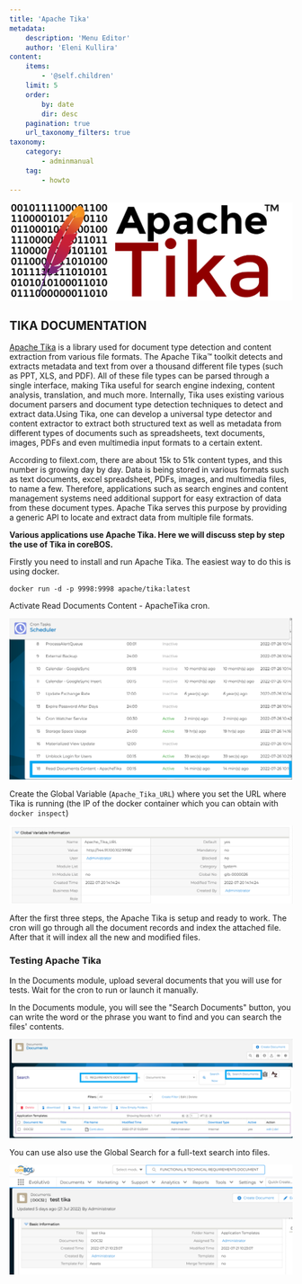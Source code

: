 ```yaml
---
title: 'Apache Tika'
metadata:
    description: 'Menu Editor'
    author: 'Eleni Kullira'
content:
    items:
        - '@self.children'
    limit: 5
    order:
        by: date
        dir: desc
    pagination: true
    url_taxonomy_filters: true
taxonomy:
    category:
        - adminmanual
    tag:
        - howto
---
```


![Tika](tikalogo.PNG?classes=minsize) 

## TIKA DOCUMENTATION

[Apache Tika](https://tika.apache.org/) is a library used for document type detection and content extraction from various file formats. The Apache Tika™ toolkit detects and extracts metadata and text from over a thousand different file types (such as PPT, XLS, and PDF). All of these file types can be parsed through a single interface, making Tika useful for search engine indexing, content analysis, translation, and much more. 
Internally, Tika uses existing various document parsers and document type detection techniques to detect and extract data.Using Tika, one can develop a universal type detector and content extractor to extract both structured text as well as metadata from different types of documents such as spreadsheets, text documents, images, PDFs and even multimedia input formats to a certain extent.

According to filext.com, there are about 15k to 51k content types, and this number is growing day by day. Data is being stored in various formats such as text documents, excel spreadsheet, PDFs, images, and multimedia files, to name a few. Therefore, applications such as search engines and content management systems need additional support for easy extraction of data from these document types. Apache Tika serves this purpose by providing a generic API to locate and extract data from multiple file formats.

**Various applications use Apache Tika. Here we will discuss step by step the use of Tika in coreBOS.**

Firstly you need to install and run Apache Tika. The easiest way to do this is using docker.

```
docker run -d -p 9998:9998 apache/tika:latest
```

Activate Read Documents Content - ApacheTika cron.

![coreBOS-Tika Cron](cron.png?classes=maxsize)

Create the Global Variable (`Apache_Tika_URL`) where you set the URL where Tika is running (the IP of the docker container which you can obtain with `docker inspect`)

![Apache_Tika_URL](globalvariable.PNG?classes=maxsize)

After the first three steps, the Apache Tika is setup and ready to work. The cron will go through all the document records and index the attached file. After that it will index all the new and modified files.

### Testing Apache Tika

In the Documents module, upload several documents that you will use for tests. Wait for the cron to run or launch it manually.

In the Documents module, you will see the "Search Documents" button, you can write the word or the phrase you want to find and you can search the files' contents.

![Searchdoc](searchdoc.png?classes=maxsize)

You can use also use the Global Search for a full-text search into files.

![Search](search.png?classes=maxsize)

<head>
  <style type="text/css">
  .minsize {
  width: 200px ;
 }
.maxsize {
  width: 600px ;
 }
  </style>
</head>